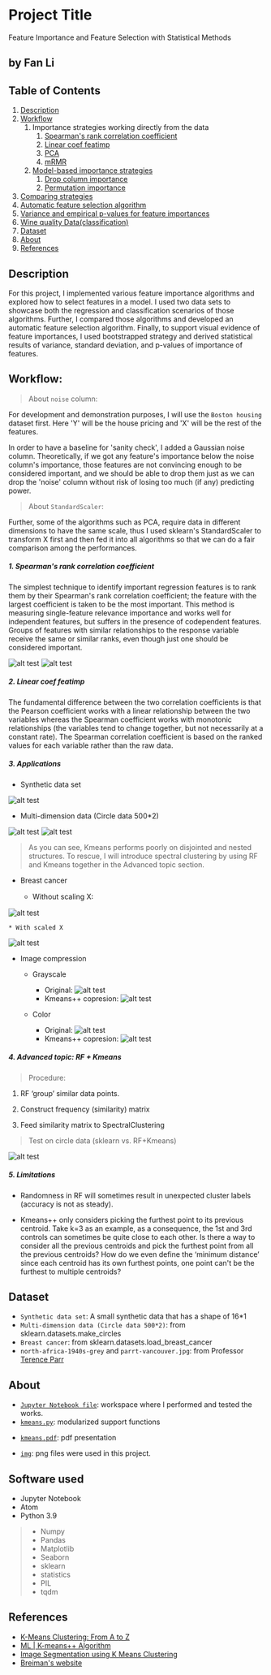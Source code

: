 # Project Title
Feature Importance and Feature Selection with Statistical Methods

## by Fan Li

## Table of Contents
1. [Description](#description)
2. [Workflow](#Workflow)
   1. Importance strategies working directly from the data
       1. [Spearman's rank correlation coefficient](#ssrc)
       2. [Linear coef featimp](#lcf)
       2. [PCA](#pca)
       3. [mRMR](#mrmr)
   2. [Model-based importance strategies](#model)
       1. [Drop column importance](#drp)
       2. [Permutation importance](#per)
7. [Comparing strategies](#com)
8. [Automatic feature selection algorithm](#auto)
9. [Variance and empirical p-values for feature importances](#var)
10. [Wine quality Data(classification)](#class)
11. [Dataset](#Dataset)
12. [About](#About)
13. [References](#ref)

<a name="description"></a>
## Description
For this project, I implemented various feature importance algorithms and explored how to select features in a model. I used two data sets to showcase both the regression and classification scenarios of those algorithms. Further, I compared those algorithms and developed an automatic feature selection algorithm. Finally, to support visual evidence of feature importances, I used bootstrapped strategy and derived statistical results of variance, standard deviation, and p-values of importance of features.


<a name="Workflow"></a>
## Workflow:
> About `noise` column:

For development and demonstration purposes, I will use the `Boston housing` dataset first. Here 'Y' will be the house pricing and 'X' will be the rest of the features.

In order to have a baseline for 'sanity check', I added a Gaussian noise column. Theoretically, if we got any feature's importance below the noise column's importance, those features are not convincing enough to be considered important, and we should be able to drop them just as we can drop the 'noise' column without risk of losing too much (if any) predicting power.

> About `StandardScaler`:

Further, some of the algorithms such as PCA, require data in different dimensions to have the same scale, thus I used sklearn's StandardScaler to transform X first and then fed it into all algorithms so that we can do a fair comparison among the performances.

<a name="ssrc"></a>
##### 1. Spearman's rank correlation coefficient
The simplest technique to identify important regression features is to rank them by their Spearman's rank correlation coefficient; the feature with the largest coefficient is taken to be the most important. This method is measuring single-feature relevance importance and works well for independent features, but suffers in the presence of codependent features. Groups of features with similar relationships to the response variable receive the same or similar ranks, even though just one should be considered important.

![alt test](https://raw.githubusercontent.com/victorlifan/feature_importance/main/img/speaman1.png)
![alt test](https://raw.githubusercontent.com/victorlifan/feature_importance/main/img/spearnman2.png)

<a name="lcf"></a>
##### 2. Linear coef featimp

The fundamental difference between the two correlation coefficients is that the Pearson coefficient works with a linear relationship between the two variables whereas the Spearman coefficient works with monotonic relationships (the variables tend to change together, but not necessarily at a constant rate). The Spearman correlation coefficient is based on the ranked values for each variable rather than the raw data.


<a name="app"></a>
##### 3. Applications
*  Synthetic data set

![alt test](https://raw.githubusercontent.com/victorlifan/kmeans/main/img/1.png)

* Multi-dimension data (Circle data 500*2)

![alt test](https://raw.githubusercontent.com/victorlifan/kmeans/main/img/multi1.png)
![alt test](https://raw.githubusercontent.com/victorlifan/kmeans/main/img/multi2.png)

> As you can see, Kmeans performs poorly on disjointed and nested structures. To rescue, I will introduce spectral clustering by using RF and Kmeans together in the Advanced topic section.

* Breast cancer

    * Without scaling X꞉

![alt test](https://raw.githubusercontent.com/victorlifan/kmeans/main/img/bc1.png)

    * With scaled X
![alt test](https://raw.githubusercontent.com/victorlifan/kmeans/main/img/bc2.png)

* Image compression
    * Grayscale
        * Original:
![alt test](https://raw.githubusercontent.com/victorlifan/kmeans/main/img/north-africa-1940s-grey.png)
        * Kmeans++ copresion:
![alt test](https://raw.githubusercontent.com/victorlifan/kmeans/main/img/gray_km.png)

    * Color
        * Original:
![alt test](https://raw.githubusercontent.com/victorlifan/kmeans/main/img/parrt-vancouver.jpg)
        * Kmeans++ copresion:
![alt test](https://raw.githubusercontent.com/victorlifan/kmeans/main/img/color_km.jpg)

<a name="rf+km"></a>
##### 4. Advanced topic: RF + Kmeans

> Procedure:

1. RF ‘group’ similar data points.

2. Construct frequency (similarity) matrix

3. Feed similarity matrix to SpectralClustering

> Test on circle data (sklearn vs. RF+Kmeans)

![alt test](https://raw.githubusercontent.com/victorlifan/kmeans/main/img/vs.png)

<a name='mf'></a>
##### 5. Limitations
* Randomness in RF will sometimes result in unexpected cluster labels (accuracy is not as steady).

* Kmeans++ only considers picking the furthest point to its previous centroid. Take k=3 as an example, as a consequence, the 1st and 3rd controls can sometimes be quite close to each other. Is there a way to consider all the previous centroids and pick the furthest point from all the previous centroids? How do we even define the ‘minimum distance’ since each centroid has its own furthest points, one point can't be the furthest to multiple centroids?


<a name="Dataset"></a>
## Dataset

* `Synthetic data set`: A small synthetic data that has a shape of 16*1
* `Multi-dimension data (Circle data 500*2)`: from sklearn.datasets.make_circles
* `Breast cancer`: from sklearn.datasets.load_breast_cancer
* `north-africa-1940s-grey` and `parrt-vancouver.jpg`: from Professor [Terence Parr](https://en.wikipedia.org/wiki/Terence_Parr)

<a name="summary"></a>


<a name="About"></a>
## About
+ [`Jupyter Notebook file`](https://github.com/victorlifan/kmeans/blob/main/kmeans.ipynb): workspace where I performed and tested the works.
+ [`kmeans.py`](https://github.com/victorlifan/kmeans/blob/main/kmeans.py): modularized support functions
* [`kmeans.pdf`](https://github.com/victorlifan/kmeans/blob/main/kmeans.pdf): pdf presentation
+ [`img`](https://github.com/victorlifan/kmeans/tree/main/img): png files were used in this project.

<a name="Software"></a>
## Software used
+ Jupyter Notebook
+ Atom
+ Python 3.9
>   * Numpy
>   * Pandas
>   * Matplotlib
>   * Seaborn
>   * sklearn
>   * statistics
>   * PIL
>   * tqdm


<a name="ref"></a>
## References
* [K-Means Clustering: From A to Z](https://towardsdatascience.com/k-means-clustering-from-a-to-z-f6242a314e9a)
* [ML | K-means++ Algorithm](https://www.geeksforgeeks.org/ml-k-means-algorithm/)
* [Image Segmentation using K Means Clustering](https://www.geeksforgeeks.org/image-segmentation-using-k-means-clustering/)
* [Breiman's website](https://www.stat.berkeley.edu/~breiman/RandomForests/cc_home.htm#prox)
